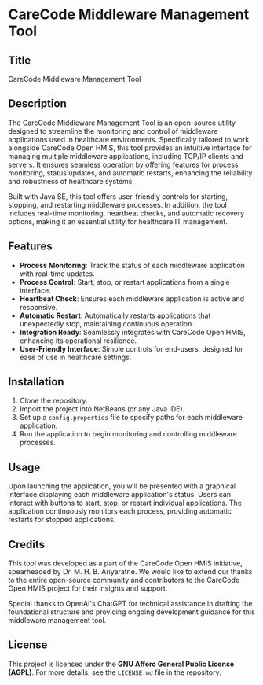 # CareCode Middleware Management Tool

## Title

CareCode Middleware Management Tool

## Description

The CareCode Middleware Management Tool is an open-source utility designed to streamline the monitoring and control of middleware applications used in healthcare environments. Specifically tailored to work alongside CareCode Open HMIS, this tool provides an intuitive interface for managing multiple middleware applications, including TCP/IP clients and servers. It ensures seamless operation by offering features for process monitoring, status updates, and automatic restarts, enhancing the reliability and robustness of healthcare systems.

Built with Java SE, this tool offers user-friendly controls for starting, stopping, and restarting middleware processes. In addition, the tool includes real-time monitoring, heartbeat checks, and automatic recovery options, making it an essential utility for healthcare IT management.

## Features

- **Process Monitoring**: Track the status of each middleware application with real-time updates.
- **Process Control**: Start, stop, or restart applications from a single interface.
- **Heartbeat Check**: Ensures each middleware application is active and responsive.
- **Automatic Restart**: Automatically restarts applications that unexpectedly stop, maintaining continuous operation.
- **Integration Ready**: Seamlessly integrates with CareCode Open HMIS, enhancing its operational resilience.
- **User-Friendly Interface**: Simple controls for end-users, designed for ease of use in healthcare settings.

## Installation

1. Clone the repository.
2. Import the project into NetBeans (or any Java IDE).
3. Set up a `config.properties` file to specify paths for each middleware application.
4. Run the application to begin monitoring and controlling middleware processes.

## Usage

Upon launching the application, you will be presented with a graphical interface displaying each middleware application's status. Users can interact with buttons to start, stop, or restart individual applications. The application continuously monitors each process, providing automatic restarts for stopped applications.

## Credits

This tool was developed as a part of the CareCode Open HMIS initiative, spearheaded by Dr. M. H. B. Ariyaratne. We would like to extend our thanks to the entire open-source community and contributors to the CareCode Open HMIS project for their insights and support.

Special thanks to OpenAI's ChatGPT for technical assistance in drafting the foundational structure and providing ongoing development guidance for this middleware management tool.

## License

This project is licensed under the **GNU Affero General Public License (AGPL)**. For more details, see the `LICENSE.md` file in the repository.
